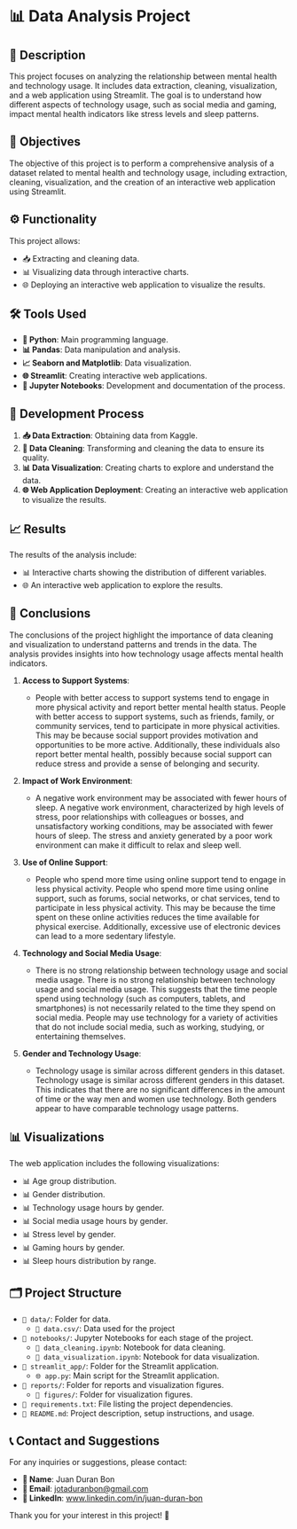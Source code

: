 # 📊 Data Analysis Project

## 📝 Description
This project focuses on analyzing the relationship between mental health and technology usage. It includes data extraction, cleaning, visualization, and a web application using Streamlit. The goal is to understand how different aspects of technology usage, such as social media and gaming, impact mental health indicators like stress levels and sleep patterns.

## 🎯 Objectives
The objective of this project is to perform a comprehensive analysis of a dataset related to mental health and technology usage, including extraction, cleaning, visualization, and the creation of an interactive web application using Streamlit.

## ⚙️ Functionality
This project allows:
- 📥 Extracting and cleaning data.
- 📊 Visualizing data through interactive charts.
- 🌐 Deploying an interactive web application to visualize the results.

## 🛠️ Tools Used
- **🐍 Python**: Main programming language.
- **📊 Pandas**: Data manipulation and analysis.
- **📈 Seaborn and Matplotlib**: Data visualization.
- **🌐 Streamlit**: Creating interactive web applications.
- **📓 Jupyter Notebooks**: Development and documentation of the process.

## 🔄 Development Process
1. **📥 Data Extraction**: Obtaining data from Kaggle.
2. **🧹 Data Cleaning**: Transforming and cleaning the data to ensure its quality.
3. **📊 Data Visualization**: Creating charts to explore and understand the data.
4. **🌐 Web Application Deployment**: Creating an interactive web application to visualize the results.

## 📈 Results
The results of the analysis include:
- 📊 Interactive charts showing the distribution of different variables.
- 🌐 An interactive web application to explore the results.

## 🧠 Conclusions
The conclusions of the project highlight the importance of data cleaning and visualization to understand patterns and trends in the data. The analysis provides insights into how technology usage affects mental health indicators.

1. **Access to Support Systems**:
   - People with better access to support systems tend to engage in more physical activity and report better mental health status. People with better access to support systems, such as friends, family, or community services, tend to participate in more physical activities. This may be because social support provides motivation and opportunities to be more active. Additionally, these individuals also report better mental health, possibly because social support can reduce stress and provide a sense of belonging and security.

2. **Impact of Work Environment**:
   - A negative work environment may be associated with fewer hours of sleep. A negative work environment, characterized by high levels of stress, poor relationships with colleagues or bosses, and unsatisfactory working conditions, may be associated with fewer hours of sleep. The stress and anxiety generated by a poor work environment can make it difficult to relax and sleep well.

3. **Use of Online Support**:
   - People who spend more time using online support tend to engage in less physical activity. People who spend more time using online support, such as forums, social networks, or chat services, tend to participate in less physical activity. This may be because the time spent on these online activities reduces the time available for physical exercise. Additionally, excessive use of electronic devices can lead to a more sedentary lifestyle.

4. **Technology and Social Media Usage**:
   - There is no strong relationship between technology usage and social media usage. There is no strong relationship between technology usage and social media usage. This suggests that the time people spend using technology (such as computers, tablets, and smartphones) is not necessarily related to the time they spend on social media. People may use technology for a variety of activities that do not include social media, such as working, studying, or entertaining themselves.

5. **Gender and Technology Usage**:
   - Technology usage is similar across different genders in this dataset. Technology usage is similar across different genders in this dataset. This indicates that there are no significant differences in the amount of time or the way men and women use technology. Both genders appear to have comparable technology usage patterns.

## 📊 Visualizations
The web application includes the following visualizations:
- 📊 Age group distribution.
- 📊 Gender distribution.
- 📊 Technology usage hours by gender.
- 📊 Social media usage hours by gender.
- 📊 Stress level by gender.
- 📊 Gaming hours by gender.
- 📊 Sleep hours distribution by range.

## 🗂️ Project Structure
- `📁 data/`: Folder for data.
  - `📁 data.csv/`: Data used for the project
- `📁 notebooks/`: Jupyter Notebooks for each stage of the project.
  - `📓 data_cleaning.ipynb`: Notebook for data cleaning.
  - `📓 data_visualization.ipynb`: Notebook for data visualization.
- `📁 streamlit_app/`: Folder for the Streamlit application.
  - `🌐 app.py`: Main script for the Streamlit application.
- `📁 reports/`: Folder for reports and visualization figures.
  - `📁 figures/`: Folder for visualization figures.
- `📄 requirements.txt`: File listing the project dependencies.
- `📄 README.md`: Project description, setup instructions, and usage.

## 📞 Contact and Suggestions
For any inquiries or suggestions, please contact:
- **👤 Name**: Juan Duran Bon
- **📧 Email**: jotaduranbon@gmail.com
- **🐙 LinkedIn**: www.linkedin.com/in/juan-duran-bon

Thank you for your interest in this project! 🙌
